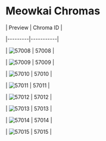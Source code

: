# Meowkai Chromas


| Preview | Chroma ID |

|---------|-----------|

| ![57008](https://raw.communitydragon.org/latest/plugins/rcp-be-lol-game-data/global/default/v1/champion-chroma-images/57/57008.png) | 57008 |

| ![57009](https://raw.communitydragon.org/latest/plugins/rcp-be-lol-game-data/global/default/v1/champion-chroma-images/57/57009.png) | 57009 |

| ![57010](https://raw.communitydragon.org/latest/plugins/rcp-be-lol-game-data/global/default/v1/champion-chroma-images/57/57010.png) | 57010 |

| ![57011](https://raw.communitydragon.org/latest/plugins/rcp-be-lol-game-data/global/default/v1/champion-chroma-images/57/57011.png) | 57011 |

| ![57012](https://raw.communitydragon.org/latest/plugins/rcp-be-lol-game-data/global/default/v1/champion-chroma-images/57/57012.png) | 57012 |

| ![57013](https://raw.communitydragon.org/latest/plugins/rcp-be-lol-game-data/global/default/v1/champion-chroma-images/57/57013.png) | 57013 |

| ![57014](https://raw.communitydragon.org/latest/plugins/rcp-be-lol-game-data/global/default/v1/champion-chroma-images/57/57014.png) | 57014 |

| ![57015](https://raw.communitydragon.org/latest/plugins/rcp-be-lol-game-data/global/default/v1/champion-chroma-images/57/57015.png) | 57015 |